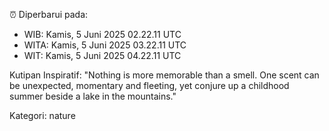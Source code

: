 ⏰ Diperbarui pada:
- WIB: Kamis, 5 Juni 2025 02.22.11 UTC
- WITA: Kamis, 5 Juni 2025 03.22.11 UTC
- WIT: Kamis, 5 Juni 2025 04.22.11 UTC

Kutipan Inspiratif:
"Nothing is more memorable than a smell. One scent can be unexpected, momentary and fleeting, yet conjure up a childhood summer beside a lake in the mountains."


Kategori: nature

